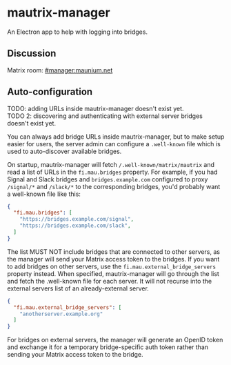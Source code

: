 # mautrix-manager
An Electron app to help with logging into bridges.

## Discussion
Matrix room: [#manager:maunium.net](https://matrix.to/#/#manager:maunium.net)

## Auto-configuration
TODO: adding URLs inside mautrix-manager doesn't exist yet.  
TODO 2: discovering and authenticating with external server bridges doesn't exist yet.

You can always add bridge URLs inside mautrix-manager, but to make setup easier
for users, the server admin can configure a `.well-known` file which is used to
auto-discover available bridges.

On startup, mautrix-manager will fetch `/.well-known/matrix/mautrix` and read a
list of URLs in the `fi.mau.bridges` property. For example, if you had Signal
and Slack bridges and `bridges.example.com` configured to proxy `/signal/*` and
`/slack/*` to the corresponding bridges, you'd probably want a well-known file
like this:

```json
{
  "fi.mau.bridges": [
    "https://bridges.example.com/signal",
    "https://bridges.example.com/slack",
  ]
}
```

The list MUST NOT include bridges that are connected to other servers, as the
manager will send your Matrix access token to the bridges. If you want to add
bridges on other servers, use the `fi.mau.external_bridge_servers` property
instead. When specified, mautrix-manager will go through the list and fetch the
.well-known file for each server. It will not recurse into the external servers
list of an already-external server.

```json
{
  "fi.mau.external_bridge_servers": [
    "anotherserver.example.org"
  ]
}
```

For bridges on external servers, the manager will generate an OpenID token and
exchange it for a temporary bridge-specific auth token rather than sending your
Matrix access token to the bridge.
